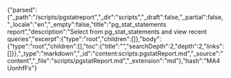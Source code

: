 {"parsed":{"_path":"/scripts/pgstatreport","_dir":"scripts","_draft":false,"_partial":false,"_locale":"en","_empty":false,"title":"pg_stat_statements report","description":"Select from pg_stat_statements and view recent queries","excerpt":{"type":"root","children":[]},"body":{"type":"root","children":[],"toc":{"title":"","searchDepth":2,"depth":2,"links":[]}},"_type":"markdown","_id":"content:scripts:pgstatReport.md","_source":"content","_file":"scripts/pgstatReport.md","_extension":"md"},"hash":"MA4UonhfFx"}